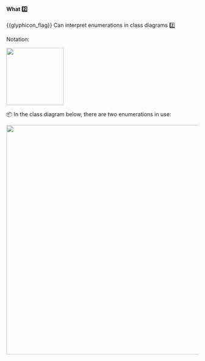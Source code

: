 <div id="title">

#### What :two:

</div>

<span id="prereqs"></span>

<span id="outcomes">{{glyphicon_flag}} Can interpret enumerations in class diagrams :two:</span>

<div id="body">

Notation:

<img src="{{baseUrl}}/uml/classDiagrams/enumerations/what/images/notation.png" width="150" />

<tip-box>

:package: In the class diagram below, there are two enumerations in use:

<img src="{{baseUrl}}/uml/classDiagrams/enumerations/what/images/playerTurn.png" width="600" />
<p/>

</tip-box>

</div>

<div id="extras">
</div>